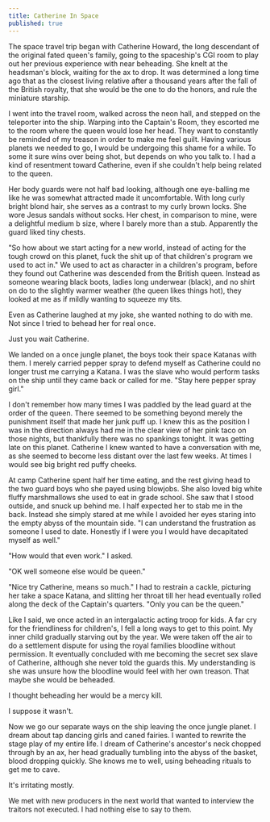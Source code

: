 ```yaml
---
title: Catherine In Space
published: true
---
```

The space travel trip began with Catherine Howard, the long descendant of the original fated queen's family, going to the spaceship's CGI room to play out her previous experience with near beheading. She knelt at the headsman's block, waiting for the ax to drop. It was determined a long time ago that as the closest living relative after a thousand years after the fall of the British royalty, that she would be the one to do the honors, and rule the miniature starship.

I went into the travel room, walked across the neon hall, and stepped on the teleporter into the ship. Warping into the Captain's Room, they escorted me to the room where the queen would lose her head. They want to constantly be reminded of my treason in order to make me feel guilt. Having various planets we needed to go, I would be undergoing this shame for a while. To some it sure wins over being shot, but depends on who you talk to. I had a kind of resentment toward Catherine, even if she couldn't help being related to the queen.

Her body guards were not half bad looking, although one eye-balling me like he was somewhat attracted made it uncomfortable. With long curly bright blond hair, she serves as a contrast to my curly brown locks. She wore Jesus sandals without socks. Her chest, in comparison to mine, were a delightful medium b size, where I barely more than a stub. Apparently the guard liked tiny chests.

"So how about we start acting for a new world, instead of acting for the tough crowd on this planet, fuck the shit up of that children's program we used to act in." We used to act as character in a children's program, before they found out Catherine was descended from the British queen. Instead as someone wearing black boots, ladies long underwear (black), and no shirt on do to the slightly warmer weather (the queen likes things hot), they looked at me as if mildly wanting to squeeze my tits.

Even as Catherine laughed at my joke, she wanted nothing to do with me. Not since I tried to behead her for real once.

Just you wait Catherine.

We landed on a once jungle planet, the boys took their space Katanas with them. I merely carried pepper spray to defend myself as Catherine could no longer trust me carrying a Katana. I was the slave who would perform tasks on the ship until they came back or called for me. "Stay here pepper spray girl."

I don't remember how many times I was paddled by the lead guard at the order of the queen. There seemed to be something beyond merely the punishment itself that made her junk puff up. I knew this as the position I was in the direction always had me in the clear view of her pink taco on those nights, but thankfully there was no spankings tonight. It was getting late on this planet. Catherine I knew wanted to have a conversation with me, as she seemed to become less distant over the last few weeks. At times I would see big bright red puffy cheeks.

At camp Catherine spent half her time eating, and the rest giving head to the two guard boys who she payed using blowjobs. She also loved big white fluffy marshmallows she used to eat in grade school. She saw that I stood outside, and snuck up behind me. I half expected her to stab me in the back. Instead she simply stared at me while I avoided her eyes staring into the empty abyss of the mountain side. "I can understand the frustration as someone I used to date. Honestly if I were you I would have decapitated myself as well."

"How would that even work." I asked.

"OK well someone else would be queen."

"Nice try Catherine, means so much." I had to restrain a cackle, picturing her take a space Katana, and slitting her throat till her head eventually rolled along the deck of the Captain's quarters. "Only you can be the queen."

Like I said, we once acted in an intergalactic acting troop for kids. A far cry for the friendliness for children's, I fell a long ways to get to this point. My inner child gradually starving out by the year. We were taken off the air to do a settlement dispute for using the royal families bloodline without permission. It eventually concluded with me becoming the secret sex slave of Catherine, although she never told the guards this. My understanding is she was unsure how the bloodline would feel with her own treason. That maybe she would be beheaded.

I thought beheading her would be a mercy kill.

I suppose it wasn't.

Now we go our separate ways on the ship leaving the once jungle planet. I dream about tap dancing girls and caned fairies. I wanted to rewrite the stage play of my entire life. I dream of Catherine's ancestor's neck chopped through by an ax, her head gradually tumbling into the abyss of the basket, blood dropping quickly. She knows me to well, using beheading rituals to get me to cave.

It's irritating mostly.

We met with new producers in the next world that wanted to interview the traitors not executed. I had nothing else to say to them.
